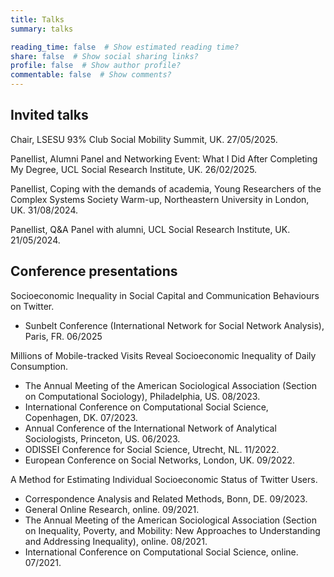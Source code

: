 ```yaml
---
title: Talks
summary: talks

reading_time: false  # Show estimated reading time?
share: false  # Show social sharing links?
profile: false  # Show author profile?
commentable: false  # Show comments?
---
```


## Invited talks

Chair, LSESU 93% Club Social Mobility Summit, UK. 27/05/2025.

Panellist, Alumni Panel and Networking Event: What I Did After Completing My Degree, UCL Social Research Institute, UK. 26/02/2025.

Panellist, Coping with the demands of academia, Young Researchers of the
Complex Systems Society Warm-up, Northeastern University in London, UK. 31/08/2024.

Panellist, Q&A Panel with alumni, UCL Social Research Institute, UK. 21/05/2024.

## Conference presentations

Socioeconomic Inequality in Social Capital and Communication Behaviours on Twitter.
- Sunbelt Conference (International Network for Social Network Analysis), Paris, FR. 06/2025

Millions of Mobile-tracked Visits Reveal Socioeconomic Inequality of Daily Consumption.
- The Annual Meeting of the American Sociological Association (Section on Computational
Sociology), Philadelphia, US. 08/2023.
- International Conference on Computational Social Science, Copenhagen, DK. 07/2023.
- Annual Conference of the International Network of Analytical Sociologists, Princeton, US. 06/2023.
- ODISSEI Conference for Social Science, Utrecht, NL. 11/2022.
- European Conference on Social Networks, London, UK. 09/2022.

A Method for Estimating Individual Socioeconomic Status of Twitter Users. 
- Correspondence Analysis and Related Methods, Bonn, DE. 09/2023.
- General Online Research, online. 09/2021.
- The Annual Meeting of the American Sociological Association (Section on Inequality, Poverty, and Mobility: New Approaches to Understanding and Addressing Inequality), online. 08/2021.
- International Conference on Computational Social Science, online. 07/2021.
